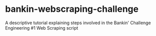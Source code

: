# bankin-webscraping-challenge
A descriptive tutorial explaining steps involved in the Bankin' Challenge Engineering #1 Web Scraping script
